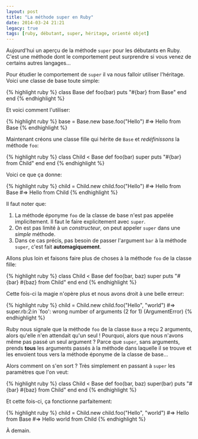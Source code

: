 ```yaml
---
layout: post
title: "La méthode super en Ruby"
date: 2014-03-24 21:21
legacy: true
tags: [ruby, débutant, super, héritage, orienté objet]
---
```




Aujourd'hui un aperçu de la méthode `super` pour les débutants en Ruby.
C'est une méthode dont le comportement peut surprendre si vous venez
de certains autres langages…

<!-- more -->
Pour étudier le comportement de `super` il va nous falloir utiliser
l'héritage. Voici une classe de base toute simple:

{% highlight ruby %}
class Base
  def foo(bar)
    puts "#{bar} from Base"
  end
end
{% endhighlight %}

Et voici comment l'utiliser:

{% highlight ruby %}
base = Base.new
base.foo("Hello")
#=> Hello from Base
{% endhighlight %}

Maintenant créons une classe fille qui hérite de `Base` et
*redéfinissons* la méthode `foo`:

{% highlight ruby %}
class Child < Base
  def foo(bar)
    super
    puts "#{bar} from Child"
  end
end
{% endhighlight %}

Voici ce que ça donne:

{% highlight ruby %}
child = Child.new
child.foo("Hello")
#=> Hello from Base
#=> Hello from Child
{% endhighlight %}

Il faut noter que:

1. La méthode éponyme `foo` de la classe de base n'est pas appelée
   implicitement. Il faut le faire explicitement avec `super`.
2. On est pas limité à un *constructeur*, on peut appeler `super` dans
   une *simple* méthode.
3. Dans ce cas précis, pas besoin de passer l'argument `bar` à la
   méthode `super`, c'est fait **automagiquement**.

Allons plus loin et faisons faire plus de choses à la méthode `foo` de la
classe fille:

{% highlight ruby %}
class Child < Base
  def foo(bar, baz)
    super
    puts "#{bar} #{baz} from Child"
  end
end
{% endhighlight %}

Cette fois-ci la magie n'opère plus et nous avons droit à une belle erreur:

{% highlight ruby %}
child = Child.new
child.foo("Hello", "world")
#=> super.rb:2:in `foo': wrong number of arguments (2 for 1) (ArgumentError)
{% endhighlight %}

Ruby nous signale que la méthode `foo` de la classe `Base` a reçu 2
arguments, alors qu'elle n'en attendait qu'un seul ! Pourquoi, alors que
nous n'avons même pas passé un seul argument ? Parce que `super`, sans
arguments, prends **tous** les arguments passés à la méthode dans
laquelle il se trouve et les envoient tous vers la méthode éponyme de la
classe de base…

Alors comment on s'en sort ? Très simplement en passant à `super` les
paramètres que l'on veut:

{% highlight ruby %}
class Child < Base
  def foo(bar, baz)
    super(bar)
    puts "#{bar} #{baz} from Child"
  end
end
{% endhighlight %}

Et cette fois-ci, ça fonctionne parfaitement:

{% highlight ruby %}
child = Child.new
child.foo("Hello", "world")
#=> Hello from Base
#=> Hello world from Child
{% endhighlight %}



À demain.



